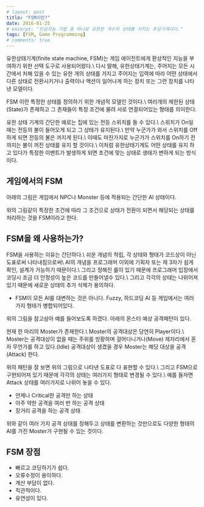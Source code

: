 ```yaml
---
# layout: post
title: "FSM이란?"
date: 2016-01-25
# excerpt: "인공지능 기법 중 하나로 유한한 개수의 상태를 가지는 추상기계이다."
tags: [FSM, Game Programming]
# comments: true
---
```


유한상태기계(finite state machine, FSM)는 게임 에이전트에게 환상적인 지능을 부여하기 위한 선택 도구로 사용되어왔다.\\
다시 말해, 유한상태기계는, 주어지는 모든 시간에서 처해 있을 수 있는 유한 개의 상태를 가지고 주어지는 입력에 따라 어떤 상태에서 다른 상태로 전환시키거나 출력이나 액션이 일어나게 하는 장치 또는 그런 장치를 나타낸 모델이다.

FSM 이란 특정한 상태를 정의하기 위한 개념적 모델인 것이다.\\
여러개의 제한된 상태(State)가 존재하고 그 존재들이 특정 조건에 물려 서로 연결되어있는 형태를 의미한다.

유한 상태 기계의 간단한 예로는 집에 있는 전등 스위치를 들 수 있다.\\
스위치가 On일 때는 전등의 불이 들어오게 되고 그 상태가 유지된다.\\
만약 누군가가 와서 스위치를 Off하게 되면 전등의 불은 꺼지게 된다.\\
이때도 마찬가지로 누군가가 스위치를 On하기 전까지는 불이 꺼진 상태를 유지 할 것이다.\\
이처럼 유한상태기계도 어떤 상태를 유지 하고 있다가 특정한 이벤트가 발생하게 되면 조건에 맞는 상태로 생태가 변하게 되는 방식이다.

## 게임에서의 FSM

아래의 그림은 게임에서 NPC나 Monster 등에 적용되는 간단한 AI 상태이다.

<!-- <figure class="half">
    <img src="/images/fsm/FSM-1.png">
    <img src="/images/fsm/FSM-2.png">
</figure> -->

위의 그림같이 특정한 조건에 따라 그 조건으로 상태가 전환이 되면서 해당되는 상태를 처리하는 것을 FSM이라고 한다.

## FSM을 왜 사용하는가?

FSM을 사용하는 이유는 간단하다.\\
쉬운 개념의 적립, 각 상태와 형태가 코드상이 아닌 도표로써 나타내짐으로써\\
AI의 개념을 프로그래머 이외에 기획자 또는 제 3자가 쉽게 확인, 설계가 가능하기 때문이다.\\
그리고 정해진 룰이 있기 때문에 프로그래머 입장에서 코딩시 조금 더 안정성이 높은 코드를 만들어낼수 있다.\\
그리고 각각의 상태는 나위어져 있기 때문에 새로운 상태의 추가 삭제가 용의하다.

- FSM이 모든 AI를 대변하는 것은 아니다. Fuzzy, 하드코딩 AI 등 게임에서는 여러 가지 형태가 병합되어있다.

위의 그림을 참고삼아 예를 들어보도록 하겠다. 아래의 몬스터 예상 공격패턴이 있다.

현재 한 마리의 Moster가 존재한다.\\
Moster의 공격대상은 당연히 Player이다.\\
Moster는 공격대상이 없을 때는 주위를 방황하며 걸어다니거나(Move) 제자리에서 혼자 무언가를 하고 있다.(Idle) 공격대상이 생겼을 경우 Moster는 해당 대상을 공격(Attack) 한다.

위의 패턴을 잘 보면 위의 그림으로 나타낸 도표로 다 표현할 수 있다.\\
그리고 FSM으로 구현되어져 있기 때문에 각각의 상태는 여러가지 형태로 변경될 수 있다.\\
예를 들자면 Attack 상태를 여러가지로 나위어 놓을 수 있다.
- 언제나 Critical한 공격만 하는 상태
- 아주 약한 공격을 여러 번 하는 공격 상태
- 장거리 공격을 하는 공격 상태

위와 같이 여러 가지 공격 상태를 정해두고 상태를 변환하는 것만으로도 다양한 형태의 AI를 가진 Moster가 구현될 수 있는 것이다.

## FSM 장점

- 빠르고 코딩하기가 쉽다.
- 오류수정이 용이하다.
- 계산 부담이 없다.
- 직관적이다.
- 유연성이 있다.
